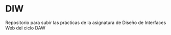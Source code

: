 # DIW
Repositorio para subir las prácticas de la asignatura de Diseño de Interfaces Web del ciclo DAW
